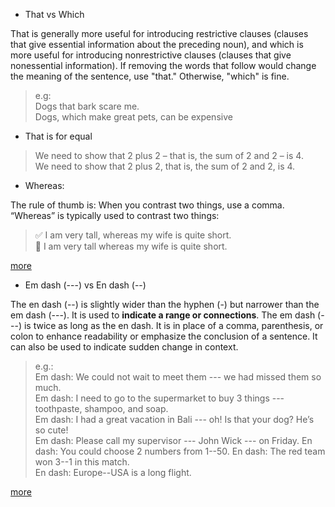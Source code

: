 * That vs Which 

That is generally more useful for introducing restrictive clauses (clauses that give essential information about the preceding noun), and which is more useful for introducing nonrestrictive clauses (clauses that give nonessential information). 
If removing the words that follow would change the meaning of the sentence, use "that." Otherwise, "which" is fine.

> e.g:   
  Dogs that bark scare me.  
  Dogs, which make great pets, can be expensive

      
* That is for equal
> We need to show that 2 plus 2 – that is, the sum of 2 and 2 – is 4.  
 We need to show that 2 plus 2, that is, the sum of 2 and 2, is 4.
 
* Whereas:

The rule of thumb is: When you contrast two things, use a comma. “Whereas” is typically used to contrast two things:

> :white_check_mark: I am very tall, whereas my wife is quite short.  
:no_entry_sign:  I am very tall whereas my wife is quite short.
 
 [more](https://jakubmarian.com/comma-before-whereas-while-and-although/)
 
 * Em dash (---) vs En dash (--)

The en dash (--) is slightly wider than the hyphen (-) but narrower than the em dash (---). It is used to **indicate a range or connections**.
The em dash (---) is twice as long as the en dash. It is in place of a comma, parenthesis, or colon to enhance readability or emphasize the conclusion of a sentence. It can also be used to indicate sudden change in context.

> e.g.:   
  Em dash: We could not wait to meet them --- we had missed them so much.  
  Em dash: I need to go to the supermarket to buy 3 things --- toothpaste, shampoo, and soap.   
  Em dash: I had a great vacation in Bali --- oh! Is that your dog? He’s so cute!  
  Em dash: Please call my supervisor --- John Wick --- on Friday.
  En dash: You could choose 2 numbers from 1--50. 
  En dash: The red team won 3--1 in this match.  
  En dash: Europe--USA is a long flight.  
  
  [more](https://7esl.com/em-dash-en-dash/)
